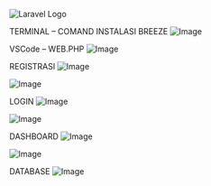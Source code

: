 ![Laravel Logo](https://laravel.com/img/logomark.min.svg)


TERMINAL – COMAND INSTALASI BREEZE
![Image](https://github.com/user-attachments/assets/09607c00-60fd-45bc-ba43-50826047f293)

VSCode – WEB.PHP
![Image](https://github.com/user-attachments/assets/4e2b6ef0-59c0-490b-863f-fe7fcd2e4edb)

REGISTRASI
![Image](https://github.com/user-attachments/assets/a67c62d7-006d-4ed1-b4f9-332297bd4d82)

![Image](https://github.com/user-attachments/assets/19e94a50-ea38-4da7-82b0-2a9d76fb4ce2)

LOGIN
![Image](https://github.com/user-attachments/assets/972b9ac5-37f8-404e-9364-d87a2131d98e)

![Image](https://github.com/user-attachments/assets/ba83ede9-5dc1-4a44-8a94-3c9920539748)

DASHBOARD
![Image](https://github.com/user-attachments/assets/e1b5ed5f-562e-4eed-988f-c584446c24c0)

![Image](https://github.com/user-attachments/assets/be9eacad-429c-4dd9-8cab-67602b67bfb8)

DATABASE
![Image](https://github.com/user-attachments/assets/aa08e904-eebe-431c-bd6d-dda87eb16723)
